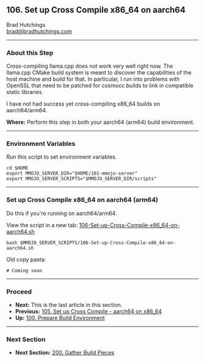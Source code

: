 ## 106. Set up Cross Compile x86_64 on aarch64

Brad Hutchings<br/>
brad@bradhutchings.com

---
### About this Step
Cross-compiling llama.cpp does not work very well right now. The llama.cpp CMake build system is meant to discover the capabilities of the host machine and build for that. In particular, I run into problems with OpenSSL that need to be patched for cosmocc builds to link in compatible static libraries.

I have not had success yet cross-compiling x86_64 builds on aarch64/arm64.

**Where:** Perform this step in both your aarch64 (arm64) build environment.

---
### Environment Variables
Run this script to set environment variables.
```
cd $HOME
export MMOJO_SERVER_DIR="$HOME/101-mmojo-server"
export MMOJO_SERVER_SCRIPTS="$MMOJO_SERVER_DIR/scripts"
```

---
### Set up Cross Compile x86_64 on aarch64 (arm64)
Do this if you're running on aarch64/arm64.

View the script in a new tab: <a href="../scripts/106-Set-up-Cross-Compile-x86_64-on-aarch64.sh" target="_blank">106-Set-up-Cross-Compile-x86_64-on-aarch64.sh</a>

```
bash $MMOJO_SERVER_SCRIPTS/106-Set-up-Cross-Compile-x86_64-on-aarch64.sh
```


Old copy pasta:
```
# Coming soon
```

---
### Proceed
- **Next:** This is the last article in this section.
- **Previous:** [105. Set up Cross Compile - aarch64 on x86_64](105-Set-up-Cross-Compile-aarch64-on-x86_64.md)
- **Up:** [100. Prepare Build Environment](100-Prepare-Build-Environment.md)

---
### Next Section
- **Next Section:** [200. Gather Build Pieces](200-Gather-Build-Pieces.md)
